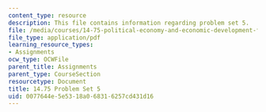 ```yaml
---
content_type: resource
description: This file contains information regarding problem set 5.
file: /media/courses/14-75-political-economy-and-economic-development-fall-2012/0077644e5e5318a068316257cd431d16_MIT14_75F12_ProbSet5.pdf
file_type: application/pdf
learning_resource_types:
- Assignments
ocw_type: OCWFile
parent_title: Assignments
parent_type: CourseSection
resourcetype: Document
title: 14.75 Problem Set 5
uid: 0077644e-5e53-18a0-6831-6257cd431d16
---
```

